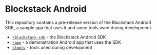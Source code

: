 # Blockstack Android

This repository contains a pre-release version of the Blockstack Android SDK, a sample app that uses it and some tools used during development.

- [`/blockstack-sdk`](blockstack-sdk/) - the Blockstack Android SDK
- [`/app`](app/) - a demonstration Android app that uses the SDK
- [`/tools`](tools/) - tools used during development
